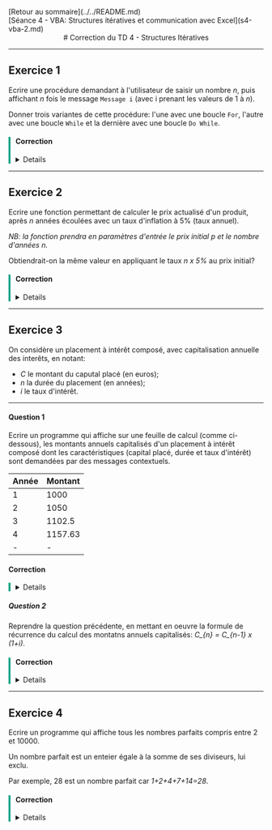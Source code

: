 <p style="text-align:left;">
    [Retour au sommaire](../../README.md)
    <span style="float:right;">
        [Séance 4 - VBA: Structures itératives et communication avec Excel](s4-vba-2.md)
    </span>
</p>

<div style="text-align:center;">
# Correction du TD 4 - Structures Itératives
</div>

---

## Exercice 1

Ecrire une procédure demandant à l'utilisateur de saisir un nombre *n*, puis affichant *n* fois le message `Message i` (avec i prenant les valeurs de 1 à *n*).

Donner trois variantes de cette procédure: l'une avec une boucle `For`, l'autre avec une boucle `While` et la dernière avec une boucle `Do While`.

<div style="border-left:solid #17a589 4px;padding-left:10px; ">

#### Correction

<details>

```php
Sub exo1()
    Dim n As Integer
    Dim i As Integer
    
    n = InputBox("Entrez un nombre", "Nombre")
    
    For i = 1 To n ' Variante For'
        MsgBox "Message " & i
    Next i
    
    i = 1
    While i <= n 'Variante While'
        MsgBox "Message " & i
        i = i + 1
    Wend
    
    i = 1
    Do While i <= n 'Variante Do While'
        MsgBox "Message " & i
        i = i + 1
    Loop
End Sub
```

</details>
</div>

---

## Exercice 2

Ecrire une fonction permettant de calculer le prix actualisé d'un produit, après *n* années écoulées avec un taux d'inflation à 5% (taux annuel).

*NB: la fonction prendra en paramètres d'entrée le prix initial p et le nombre d'années n.*

Obtiendrait-on la même valeur en appliquant le taux *n x 5\%* au prix initial?

<div style="border-left:solid #17a589 4px;padding-left:10px; ">

#### Correction

<details>

```php
Function prixActualise(p As Double, n As Integer) As Double
    Dim i As Integer
    Dim prix As Double
    
    prix = p
    
    For i = 1 To n
        prix = prix * 1.05
    Next i
    
    prixActualise = prix
End Function

Sub afficherPrixActualise()
    Dim p As Double
    Dim n As Integer
    
    p = InputBox("Entrez le prix initial", "Prix")
    n = InputBox("Entrez le nombre d'années", "Années")
    
    MsgBox "Le prix actualisé est de " & prixActualise(p, n)
End Sub
```

</details>
</div>

---

## Exercice 3

On considère un placement à intérêt composé, avec capitalisation annuelle des interêts, en notant:

- *C* le montant du caputal placé (en euros);
- *n* la durée du placement (en années);
- *i* le taux d'intérêt.

---

#### Question 1

Ecrire un programme qui affiche sur une feuille de calcul (comme ci-dessous), les montants annuels capitalisés d'un placement à intérêt composé dont les caractéristiques (capital placé, durée et taux d'intérêt) sont demandées par des messages contextuels.

| Année | Montant |
|-------|---------|
| 1     | 1000    |
| 2     | 1050    |
| 3     | 1102.5  |
| 4     | 1157.63 |
| -     | -       |

#### Correction

<div style="border-left:solid #17a589 4px;padding-left:10px; ">
<details>

```php
Sub exo3q1()
    Dim C As Double
    Dim n As Integer
    Dim i As Double
    Dim j As Integer
    
    C = InputBox("Entrez le capital placé", "Capital")
    n = InputBox("Entrez la durée du placement", "Durée")
    i = InputBox("Entrez le taux d'intérêt", "Taux")
    
    Cells(1, 1) = "Année"
    Cells(1, 2) = "Montant"
    
    For j = 1 To n
        Cells(j + 1, 1) = j
        Cells(j + 1, 2) = C * (1 + i) ^ j
    Next j
End Sub
```

</details>
</div>

##### Question 2

Reprendre la question précédente, en mettant en oeuvre la formule de récurrence du calcul des montatns annuels capitalisés: *C_{n} = C_{n-1} x (1+i)*.

<div style="border-left:solid #17a589 4px;padding-left:10px; ">

#### Correction

<details>

```php
Sub exo3q2()
    Dim C As Double
    Dim n As Integer
    Dim i As Double
    Dim j As Integer
    
    C = InputBox("Entrez le capital placé", "Capital")
    n = InputBox("Entrez la durée du placement", "Durée")
    i = InputBox("Entrez le taux d'intérêt", "Taux")
    
    Cells(1, 1) = "Année"
    Cells(1, 2) = "Montant"
    
    For j = 1 To n
        Cells(j + 1, 1) = j
        Cells(j + 1, 2) = C * (1 + i) ^ j
    Next j
End Sub
```

</details>
</div>

---

## Exercice 4

Ecrire un programme qui affiche tous les nombres parfaits compris entre 2 et 10000.

Un nombre parfait est un enteier égale à la somme de ses diviseurs, lui exclu.

Par exemple, 28 est un nombre parfait car *1+2+4+7+14=28*.

<div style="border-left:solid #17a589 4px;padding-left:10px; ">

#### Correction

<details>

```php
Sub exo4()
    Dim i As Integer
    Dim j As Integer
    Dim somme As Integer
    
    For i = 2 To 10000
        somme = 0
        For j = 1 To i - 1
            If i Mod j = 0 Then
                somme = somme + j
            End If
        Next j
        If somme = i Then
            MsgBox i
        End If
    Next i
End Sub
```

</details>
</div>
